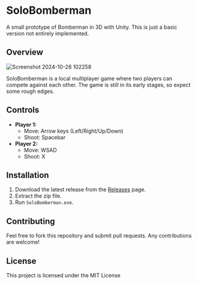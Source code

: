 # SoloBomberman

A small prototype of Bomberman in 3D with Unity. This is just a basic version not entirely implemented.

## Overview
![Screenshot 2024-10-28 102258](https://github.com/user-attachments/assets/d6ebd6c3-9261-4d0b-a911-22f4fb50018e)

SoloBomberman is a local multiplayer game where two players can compete against each other. The game is still in its early stages, so expect some rough edges.

## Controls

- **Player 1:**
  - Move: Arrow keys (Left/Right/Up/Down)
  - Shoot: Spacebar
- **Player 2:**
  - Move: WSAD
  - Shoot: X

## Installation

1. Download the latest release from the [Releases](https://github.com/Seth-vpd/SoloBomberman/tree/main/Releases) page.
2. Extract the zip file.
3. Run `SoloBomberman.exe`.

## Contributing

Feel free to fork this repository and submit pull requests. Any contributions are welcome!

## License

This project is licensed under the MIT License
